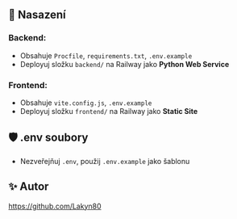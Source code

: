 
## 🚀 Nasazení

### Backend:
- Obsahuje `Procfile`, `requirements.txt`, `.env.example`
- Deployuj složku `backend/` na Railway jako **Python Web Service**

### Frontend:
- Obsahuje `vite.config.js`, `.env.example`
- Deployuj složku `frontend/` na Railway jako **Static Site**

## 🛡️ .env soubory
- Nezveřejňuj `.env`, použij `.env.example` jako šablonu

## ✨ Autor
https://github.com/Lakyn80
